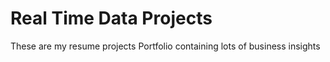 # Real Time Data Projects
These are my resume projects
Portfolio containing lots of business insights 
